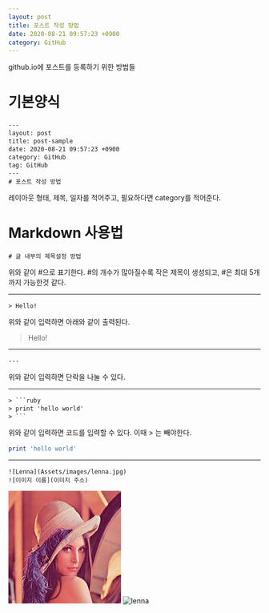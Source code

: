 ```yaml
---
layout: post
title: 포스트 작성 방법
date: 2020-08-21 09:57:23 +0900
category: GitHub
---
```

github.io에 포스트를 등록하기 위한 방법들

# 기본양식
```
---
layout: post
title: post-sample
date: 2020-08-21 09:57:23 +0900
category: GitHub
tag: GitHub
---
# 포스트 작성 방법
```

레이아웃 형태, 제목, 일자를 적어주고, 필요하다면 category를 적어준다.

# Markdown 사용법

```
# 글 내부의 제목설정 방법
```

위와 같이 #으로 표기한다. #의 개수가 많아질수록 작은 제목이 생성되고, #은 최대 5개까지 가능한것 같다.

--- 

```
> Hello!
```
위와 같이 입력하면 아래와 같이 출력된다.
> Hello!

---

```
---
```
위와 같이 입력하면 단락을 나눌 수 있다.

---

```
> ```ruby
> print 'hello world'
> ```
```
위와 같이 입력하면 코드를 입력할 수 있다. 이때 > 는 빼야한다. 
```ruby
print 'hello world'
```

---
```
![Lenna](Assets/images/lenna.jpg)
![이미지 이름](이미지 주소)
```
![Lenna](Assets/images/lenna.jpg)
![lenna](https://user-images.githubusercontent.com/45276275/90842207-aa024b80-e399-11ea-9c85-919ab29376c5.jpg)
<!--stackedit_data:
eyJoaXN0b3J5IjpbLTE3NzkyOTY0MTQsLTY0MTg4NDUwMSwxMz
ExNDAxNDI3LDEyODE2MzM5MTQsMTQ1MDQxNDQzM119
-->